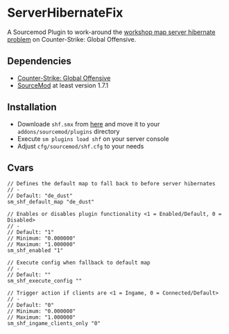 ServerHibernateFix
==================

A Sourcemod Plugin to work-around the [workshop map server hibernate problem](https://forums.alliedmods.net/showthread.php?t=196133) on Counter-Strike: Global Offensive.

Dependencies
------------
* [Counter-Strike: Global Offensive](http://store.steampowered.com/app/730/)
* [SourceMod](http://www.sourcemod.net/) at least version 1.7.1

Installation
------------
* Downloade `shf.smx` from [here](https://github.com/nefarius/ServerHibernateFix/releases/latest) and move it to your `addons/sourcemod/plugins` directory
* Execute `sm plugins load shf` on your server console
* Adjust `cfg/sourcemod/shf.cfg` to your needs

Cvars
-----
```
// Defines the default map to fall back to before server hibernates
// -
// Default: "de_dust"
sm_shf_default_map "de_dust"

// Enables or disables plugin functionality <1 = Enabled/Default, 0 = Disabled>
// -
// Default: "1"
// Minimum: "0.000000"
// Maximum: "1.000000"
sm_shf_enabled "1"

// Execute config when fallback to default map
// -
// Default: ""
sm_shf_execute_config ""

// Trigger action if clients are <1 = Ingame, 0 = Connected/Default>
// -
// Default: "0"
// Minimum: "0.000000"
// Maximum: "1.000000"
sm_shf_ingame_clients_only "0"
```
